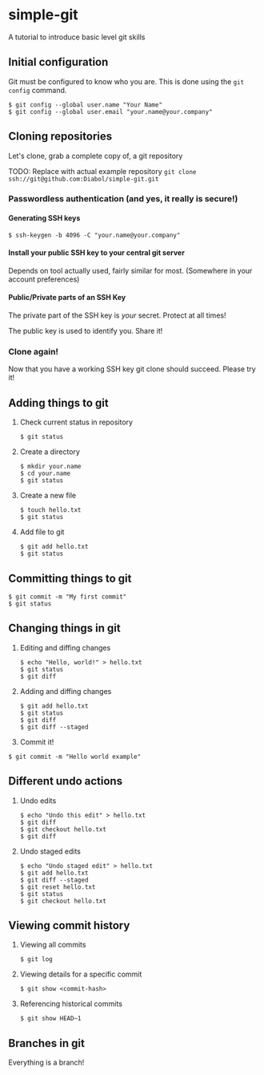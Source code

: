 # simple-git
A tutorial to introduce basic level git skills

## Initial configuration

Git must be configured to know who you are. This is done using the ```git config``` command.

```
$ git config --global user.name "Your Name"
$ git config --global user.email "your.name@your.company"
```

## Cloning repositories

Let's clone, grab a complete copy of, a git repository

TODO: Replace with actual example repository
```git clone ssh://git@github.com:Diabol/simple-git.git```

### Passwordless authentication (and yes, it really is secure!)

#### Generating SSH keys

```$ ssh-keygen -b 4096 -C "your.name@your.company"```

#### Install your public SSH key to your central git server

Depends on tool actually used, fairly similar for most. (Somewhere in your account preferences)

#### Public/Private parts of an SSH Key

The private part of the SSH key is _your_ secret. Protect at all times!

The public key is used to identify you. Share it!

### Clone again!

Now that you have a working SSH key git clone should succeed. Please try it!

## Adding things to git

1. Check current status in repository
    
    ```$ git status```

2. Create a directory

    ```
    $ mkdir your.name
    $ cd your.name
    $ git status
    ```

3. Create a new file

    ```
    $ touch hello.txt
    $ git status
    ```

4. Add file to git

    ```
    $ git add hello.txt
    $ git status

## Committing things to git

```
$ git commit -m "My first commit"
$ git status
```

## Changing things in git

1. Editing and diffing changes

   ```
   $ echo "Hello, world!" > hello.txt
   $ git status
   $ git diff

2. Adding and diffing changes

   ```
   $ git add hello.txt
   $ git status
   $ git diff
   $ git diff --staged
   ```

3. Commit it!

```$ git commit -m "Hello world example"```

## Different undo actions

1. Undo edits

   ```
   $ echo "Undo this edit" > hello.txt
   $ git diff
   $ git checkout hello.txt
   $ git diff
   ```
   
2. Undo staged edits
   
   ```
   $ echo "Undo staged edit" > hello.txt
   $ git add hello.txt
   $ git diff --staged
   $ git reset hello.txt
   $ git status
   $ git checkout hello.txt
   ```

## Viewing commit history

1. Viewing all commits

    ```$ git log```

2. Viewing details for a specific commit

    ```$ git show <commit-hash>```

3. Referencing historical commits

    ```$ git show HEAD~1```

## Branches in git

Everything is a branch!